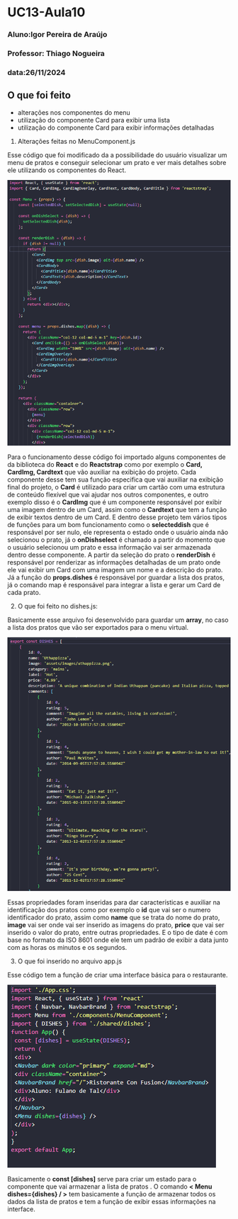 # UC13-Aula10  
### Aluno:Igor Pereira de Araújo
### Professor: Thiago Nogueira
### data:26/11/2024 
## O que foi feito
- alterações nos componentes do menu
- utilização do componente Card para exibir uma lista
- utilização do componente Card para exibir informações detalhadas 

1. Alterações feitas no MenuComponent.js

Esse código que foi modificado da a possibilidade do usuário visualizar um menu de pratos e conseguir selecionar um prato e ver mais detalhes sobre ele utilizando os componentes do React.

![](menucomponentes.png)

Para o funcionamento desse código foi importado alguns componentes de da biblioteca do **React** e do **Reactstrap** como por exemplo o **Card, CardImg, Cardtext** que vão auxiliar na exibição do projeto. Cada componente desse tem sua função especifica que vai auxiliar na exibição final do projeto, o **Card** é utilizado para criar um cartão com uma estrutura de conteúdo flexível que vai ajudar nos outros componentes, e outro exemplo disso é o **CardImg** que é um componente responsável por exibir uma imagem dentro de um Card, assim como o **Cardtext** que tem a função de exibir textos dentro de um Card.
E dentro desse projeto tem vários tipos de funções para um bom funcionamento como o **selecteddish** que é responsável por ser nulo, ele representa o estado onde o usuário ainda não selecionou o prato, já o **onDishselect** é chamado a partir do momento que o usuário selecionou um prato e essa informação vai ser armazenada dentro desse componente.
A partir da seleção do prato o **renderDish** é responsável por renderizar as informações detalhadas de um prato onde ele vai exibir um Card com uma imagem um nome e a descrição do prato.
Já a função do **props.dishes** é responsável por guardar a lista dos pratos, já o comando map é responsável para integrar a lista e gerar um Card de cada prato.

2. O que foi feito no dishes.js:

Basicamente esse arquivo foi desenvolvido para guardar um **array**, no caso a lista dos pratos que vão ser exportados para o menu virtual.

![](dishes.png)

Essas propriedades foram inseridas para dar características e auxiliar na identificação dos pratos como por exemplo o **id** que vai ser o numero identificador do prato, assim como **name** que se trata do nome do prato, **image** vai ser onde vai ser inserido as imagens do prato, **price** que vai ser inserido o valor do prato, entre outras propriedades.
E o tipo de date é com base no formato da ISO 8601 onde ele tem um padrão de exibir a data junto com as horas os minutos e os segundos.

3. O que foi inserido no arquivo app.js

Esse código tem a função de criar uma interface básica para o restaurante.

![](app.js.png)

Basicamente o **const [dishes]** serve para criar um estado para o componente que vai armazenar a lista de pratos .
O comando **< Menu dishes={dishes} / >** tem basicamente a função de armazenar todos os dados da lista de pratos e tem a função de exibir essas informações na interface.

